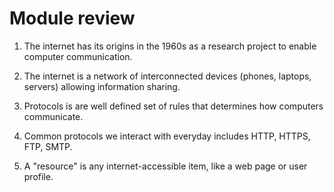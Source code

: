 # Module review

1. The internet has its origins in the 1960s as a research project to enable
   computer communication.

2. The internet is a network of interconnected devices (phones, laptops,
   servers) allowing information sharing.

3. Protocols is are well defined set of rules that determines how computers
   communicate.

4. Common protocols we interact with everyday includes HTTP, HTTPS, FTP, SMTP.

5. A "resource" is any internet-accessible item, like a web page or user
   profile.
